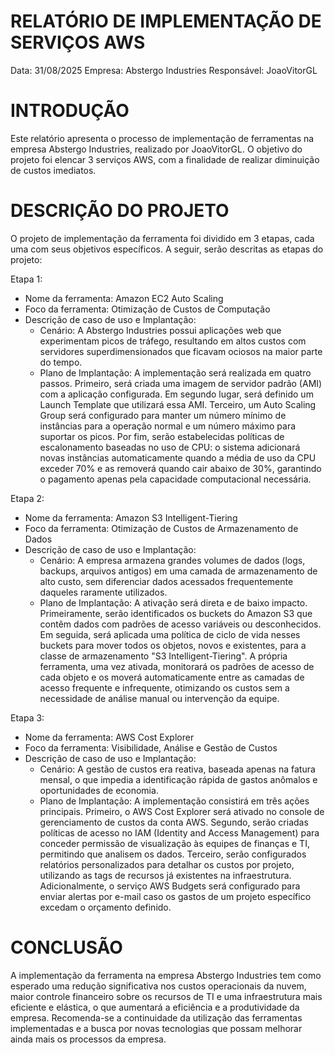 # RELATÓRIO DE IMPLEMENTAÇÃO DE SERVIÇOS AWS

Data: 31/08/2025
Empresa: Abstergo Industries
Responsável: JoaoVitorGL

# INTRODUÇÃO

Este relatório apresenta o processo de implementação de ferramentas na empresa Abstergo Industries, realizado por JoaoVitorGL. O objetivo do projeto foi elencar 3 serviços AWS, com a finalidade de realizar diminuição de custos imediatos.

# DESCRIÇÃO DO PROJETO

O projeto de implementação da ferramenta foi dividido em 3 etapas, cada uma com seus objetivos específicos. A seguir, serão descritas as etapas do projeto:

Etapa 1:

- Nome da ferramenta: Amazon EC2 Auto Scaling
- Foco da ferramenta: Otimização de Custos de Computação
- Descrição de caso de uso e Implantação:
  - Cenário: A Abstergo Industries possui aplicações web que experimentam picos de tráfego, resultando em altos custos com servidores superdimensionados que ficavam ociosos na maior parte do tempo.
  - Plano de Implantação: A implementação será realizada em quatro passos. Primeiro, será criada uma imagem de servidor padrão (AMI) com a aplicação configurada. Em segundo lugar, será definido um Launch Template que utilizará essa AMI. Terceiro, um Auto Scaling Group será configurado para manter um número mínimo de instâncias para a operação normal e um número máximo para suportar os picos. Por fim, serão estabelecidas políticas de escalonamento baseadas no uso de CPU: o sistema adicionará novas instâncias automaticamente quando a média de uso da CPU exceder 70% e as removerá quando cair abaixo de 30%, garantindo o pagamento apenas pela capacidade computacional necessária.

Etapa 2:

- Nome da ferramenta: Amazon S3 Intelligent-Tiering
- Foco da ferramenta: Otimização de Custos de Armazenamento de Dados
- Descrição de caso de uso e Implantação:
  - Cenário: A empresa armazena grandes volumes de dados (logs, backups, arquivos antigos) em uma camada de armazenamento de alto custo, sem diferenciar dados acessados frequentemente daqueles raramente utilizados.
  - Plano de Implantação: A ativação será direta e de baixo impacto. Primeiramente, serão identificados os buckets do Amazon S3 que contêm dados com padrões de acesso variáveis ou desconhecidos. Em seguida, será aplicada uma política de ciclo de vida nesses buckets para mover todos os objetos, novos e existentes, para a classe de armazenamento "S3 Intelligent-Tiering". A própria ferramenta, uma vez ativada, monitorará os padrões de acesso de cada objeto e os moverá automaticamente entre as camadas de acesso frequente e infrequente, otimizando os custos sem a necessidade de análise manual ou intervenção da equipe.

Etapa 3:

- Nome da ferramenta: AWS Cost Explorer
- Foco da ferramenta: Visibilidade, Análise e Gestão de Custos
- Descrição de caso de uso e Implantação:
  - Cenário: A gestão de custos era reativa, baseada apenas na fatura mensal, o que impedia a identificação rápida de gastos anômalos e oportunidades de economia.
  - Plano de Implantação: A implementação consistirá em três ações principais. Primeiro, o AWS Cost Explorer será ativado no console de gerenciamento de custos da conta AWS. Segundo, serão criadas políticas de acesso no IAM (Identity and Access Management) para conceder permissão de visualização às equipes de finanças e TI, permitindo que analisem os dados. Terceiro, serão configurados relatórios personalizados para detalhar os custos por projeto, utilizando as tags de recursos já existentes na infraestrutura. Adicionalmente, o serviço AWS Budgets será configurado para enviar alertas por e-mail caso os gastos de um projeto específico excedam o orçamento definido.

# CONCLUSÃO

A implementação da ferramenta na empresa Abstergo Industries tem como esperado uma redução significativa nos custos operacionais da nuvem, maior controle financeiro sobre os recursos de TI e uma infraestrutura mais eficiente e elástica, o que aumentará a eficiência e a produtividade da empresa. Recomenda-se a continuidade da utilização das ferramentas implementadas e a busca por novas tecnologias que possam melhorar ainda mais os processos da empresa.
